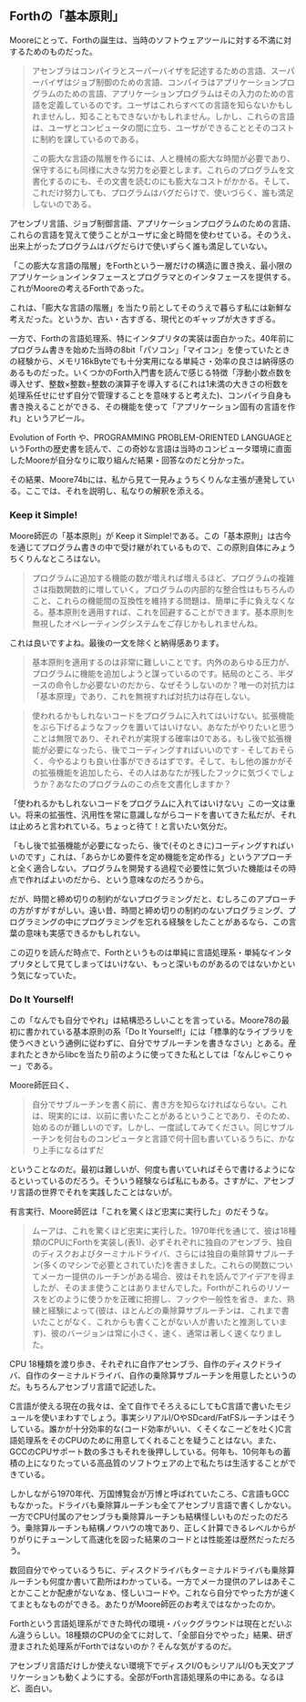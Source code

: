 ## Forthの「基本原則」

Mooreにとって、Forthの誕生は、当時のソフトウェアツールに対する不満に対するためのものだった。

> アセンブラはコンパイラとスーパーバイザを記述するための言語、スーパーバイザはジョブ制御のための言語、コンパイラはアプリケーションプログラムのための言語、アプリケーションプログラムはその入力のための言語を定義しているのです。ユーザはこれらすべての言語を知らないかもしれませんし、知ることもできないかもしれません。しかし、これらの言語は、ユーザとコンピュータの間に立ち、ユーザができることとそのコストに制約を課しているのである。
> 
> この膨大な言語の階層を作るには、人と機械の膨大な時間が必要であり、保守するにも同様に大きな労力を必要とします。これらのプログラムを文書化するのにも、その文書を読むのにも膨大なコストがかかる。そして、これだけ努力しても、プログラムはバグだらけで、使いづらく、誰も満足しないのである。

アセンブリ言語、ジョブ制御言語、アプリケーションプログラムのための言語、これらの言語を覚えて使うことがユーザに金と時間を使わせている。そのうえ、出来上がったプログラムはバグだらけで使いずらく誰も満足していない。

「この膨大な言語の階層」をForthという一層だけの構造に置き換え、最小限のアプリケーションインタフェースとプログラマとのインタフェースを提供する。これがMooreの考えるForthであった。

これは、「膨大な言語の階層」を当たり前としてそのうえで暮らす私には新鮮な考えだった。というか、古い・古すぎる、現代とのギャップが大きすぎる。

一方で、Forthの言語処理系、特にインタプリタの実装は面白かった。40年前にプログラム書きを始めた当時の8bit「パソコン」「マイコン」を使っていたときの経験から、メモリ16kByteでも十分実用になる単純さ・効率の良さは納得感のあるものだった。いくつかのForth入門書を読んで感じる特徴「浮動小数点数を導入せず、整数×整数÷整数の演算子を導入する(これは1未満の大きさの桁数を処理系任せにせず自分で管理することを意味すると考えた)、コンパイラ自身も書き換えることができる、その機能を使って「アプリケーション固有の言語を作れ」というアピール。

Evolution of Forth や、PROGRAMMING PROBLEM-ORIENTED LANGUAGEというForthの歴史書を読んで、この奇妙な言語は当時のコンピュータ環境に直面したMooreが自分なりに取り組んだ結果・回答なのだと分かった。

その結果、Moore74bには、私から見て一見みょうちくりんな主張が連発している。ここでは、それを説明し、私なりの解釈を添える。

### Keep it Simple!

Moore師匠の「基本原則」が Keep it Simple!である。この「基本原則」は古今を通じてプログラム書きの中で受け継がれているもので、この原則自体にみょうちくりんなところはない。

> プログラムに追加する機能の数が増えれば増えるほど、プログラムの複雑さは指数関数的に増していく。プログラムの内部的な整合性はもちろんのこと、これらの機能間の互換性を維持する問題は、簡単に手に負えなくなる。基本原則を適用すれば、これを回避することができます。基本原則を無視したオペレーティングシステムをご存じかもしれませんね。

これは良いですよね。最後の一文を除くと納得感あります。

> 基本原則を適用するのは非常に難しいことです。内外のあらゆる圧力が、プログラムに機能を追加しようと謀っているのです。結局のところ、半ダースの命令しか必要ないのだから、なぜそうしないのか？唯一の対抗力は「基本原理」であり、これを無視すれば対抗力は存在しない。

> 使われるかもしれないコードをプログラムに入れてはいけない。拡張機能をぶら下げるようなフックを置いてはいけない。あなたがやりたいと思うことは無限であり、それぞれが実現する確率は0である。もし後で拡張機能が必要になったら、後でコーディングすればいいのです - そしておそらく、今やるよりも良い仕事ができるはずです。そして、もし他の誰かがその拡張機能を追加したら、その人はあなたが残したフックに気づくでしょうか？あなたのプログラムのこの点を文書化しますか？

「使われるかもしれないコードをプログラムに入れてはいけない」この一文は重い。将来の拡張性、汎用性を常に意識しながらコードを書いてきた私だが、それは止めろと言われている。ちょっと待て！と言いたい気分だ。

「もし後で拡張機能が必要になったら、後で(そのときに)コーディングすればいいのです」これは、「あらかじめ要件を定め機能を定め作る」というアプローチと全く適合しない。プログラムを開発する過程で必要性に気づいた機能はその時点で作ればよいのだから、という意味なのだろうから。

だが、時間と締め切りの制約がないプログラミングだと、むしろこのアプローチの方がすがすがしい。遠い昔、時間と締め切りの制約のないプログラミング、プログラミングの中にプログラミングを忘れる経験をしたことがあるなら、この言葉の意味も実感できるかもしれない。

この辺りを読んだ時点で、Forthというものは単純に言語処理系・単純なインタプリタとして見てしまってはいけない、もっと深いものがあるのではないかという気になっていた。

### Do It Yourself!

この「なんでも自分でやれ」は結構恐ろしいことを言っている。Moore78の最初に書かれている基本原則の系「Do It Yourself!」には「標準的なライブラリを使うべきという通例に従わずに、自分でサブルーチンを書きなさい」とある。産まれたときからlibcを当たり前のように使ってきた私としては「なんじゃこりゃー」である。

Moore師匠曰く、

> ⾃分でサブルーチンを書く前に、書き⽅を知らなければならない。これは、現実的には、以前に書いたことがあるということであり、そのため、始めるのが難しいのです。しかし、⼀度試してみてください。同じサブルーチンを何台ものコンピュータと⾔語で何⼗回も書いているうちに、かなり上⼿になるはずだ

ということなのだ。最初は難しいが、何度も書いていればそらで書けるようになるといっているのだろう。そういう経験ならば私にもある。さすがに、アセンブリ言語の世界でそれを実践したことはないが。

有言実行、Moore師匠は「これを驚くほど忠実に実行した」のだそうな。

> ムーアは、これを驚くほど忠実に実行した。1970年代を通じて、彼は18種類のCPUにForthを実装し(表1)、必ずそれぞれに独自のアセンブラ、独自のディスクおよびターミナルドライバ、さらには独自の乗除算サブルーチン(多くのマシンで必要とされていた)を書きました。これらの関数についてメーカー提供のルーチンがある場合、彼はそれを読んでアイデアを得ましたが、そのまま使うことはありませんでした。Forthがこれらのリソースをどのように使うかを正確に把握し、フックや一般性を省き、また、熟練と経験によって(彼は、ほとんどの乗除算サブルーチンは、これまで書いたことがなく、これからも書くことがない人が書いたと推測しています)、彼のバージョンは常に小さく、速く、通常は著しく速くなりました。

CPU 18種類を渡り歩き、それぞれに自作アセンブラ、自作のディスクドライバ、自作のターミナルドライバ、自作の乗除算サブルーチンを用意したというのだ。もちろんアセンブリ言語で記述した。

C言語が使える現在の我々は、全て自作でそろえるにしてもC言語で書いたモジュールを使いまわすでしょう。事実シリアルI/OやSDcard/FatFSルーチンはそうしている。誰かが十分効率的な(コード効率がいい、くそくなこーどを吐く)C言語処理系をそのCPUのために用意してくれることを疑うことはない。また、GCCのCPUサポート数の多さもそれを後押ししている。何年も、10何年もの蓄積の上になりたっている高品質のソフトウェアの上で私たちは生活することができている。

しかしながら1970年代、万国博覧会が万博と呼ばれていたころ、C言語もGCCもなかった。ドライバも乗除算ルーチンも全てアセンブリ言語で書くしかない。一方でCPU付属のアセンブラも乗除算ルーチンも結構怪しいものだったのだろう。乗除算ルーチンも結構ノウハウの塊であり、正しく計算できるレベルからがりがりにチューンして高速化を図った結果のコードとは性能差は歴然だっただろう。

数回自分でやっているうちに、ディスクドライバもターミナルドライバも乗除算ルーチンも何度か書いて勘所はわかっている。一方でメーカ提供のアレはあそことかこことか配慮がないなぁ、怪しいコードや。これなら自分でやった方が速くてまともなものができる。あたりがMoore師匠のお考えではなかったのか。

Forthという言語処理系ができた時代の環境・バックグラウンドは現在とだいぶん違うらしい。18種類のCPUの全てに対して、「全部自分でやった」結果、研ぎ澄まされた処理系がForthではないのか？そんな気がするのだ。

アセンブリ言語だけしか使えない環境下でディスクI/OもシリアルI/Oも天文アプリケーションも動くようにする。全部がForth言語処理系の中にある。なるほど、面白い。
